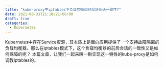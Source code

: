 ```yaml
---
title: "kube-proxy中iptables下负载均衡如何保证会话一致性?"
date: 2021-08-31T21:10:21+08:00
draft: true
categories:
  - Kubernetes
---
```


Kubernetes中存在Service资源，其本质上是面向应用提供了一个支持故障隔离的负载均衡器。那么在iptables模式下，这个负载均衡器的前后会话的一致性又是如何保障的呢？
本篇文章，让我们一起来瞅一瞅实现这一特性的kube-proxy是如何调教iptables的。
